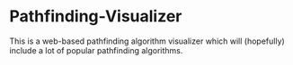 # Pathfinding-Visualizer
This is a web-based pathfinding algorithm visualizer which will (hopefully) include a lot of popular pathfinding algorithms.

